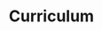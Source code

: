 ---
title: Curriculum
layout: cv
actions:
  - label: "Download as PDF"
    icon: pdf
    url: "https://api.web2pdfconvert.com/d/2e61e151e0ea6468aece4ba84c14fb75/catsirup-github-io-cv-html.pdf"
---